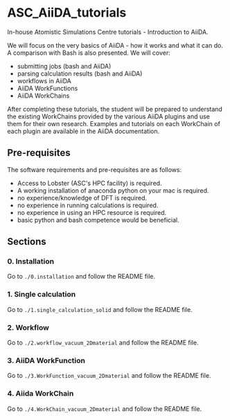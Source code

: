 # ASC_AiiDA_tutorials
In-house Atomistic Simulations Centre tutorials - Introduction to AiiDA.

We will focus on the very basics of AiiDA - how it works and what it can do. A comparison with Bash is also presented.
We will cover:

- submitting jobs (bash and AiiDA)
- parsing calculation results (bash and AiiDA)
- workflows in AiiDA
- AiiDA WorkFunctions
- AiiDA WorkChains

After completing these tutorials, the student will be prepared to understand the existing WorkChains provided by the various AiiDA plugins and use them for their own research. Examples and tutorials on each WorkChain of each plugin are available in the AiiDA documentation.

## Pre-requisites

The software requirements and pre-requisites are as follows:
- Access to Lobster (ASC's HPC facility) is required.
- A working installation of anaconda python on your mac is required.
- no experience/knowledge of DFT is required.
- no experience in running calculations is required.
- no experience in using an HPC resource is required.
- basic python and bash competence would be beneficial.

## Sections

### 0. Installation
Go to `./0.installation` and follow the README file.
### 1. Single calculation
Go to `./1.single_calculation_solid` and follow the README file.
### 2. Workflow
Go to `./2.workflow_vacuum_2Dmaterial` and follow the README file.
### 3. AiiDA WorkFunction
Go to `./3.WorkFunction_vacuum_2Dmaterial` and follow the README file.
### 4. Aiida WorkChain
Go to `./4.WorkChain_vacuum_2Dmaterial` and follow the README file.
